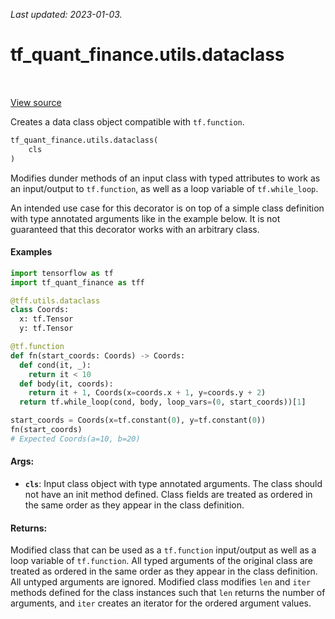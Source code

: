 <!--
This file is generated by a tool. Do not edit directly.
For open-source contributions the docs will be updated automatically.
-->

*Last updated: 2023-01-03.*

<div itemscope itemtype="http://developers.google.com/ReferenceObject">
<meta itemprop="name" content="tf_quant_finance.utils.dataclass" />
<meta itemprop="path" content="Stable" />
</div>

# tf_quant_finance.utils.dataclass

<!-- Insert buttons and diff -->

<table class="tfo-notebook-buttons tfo-api" align="left">
</table>

<a target="_blank" href="https://github.com/google/tf-quant-finance/blob/master/tf_quant_finance/utils/dataclass.py">View source</a>



Creates a data class object compatible with `tf.function`.

```python
tf_quant_finance.utils.dataclass(
    cls
)
```



<!-- Placeholder for "Used in" -->

Modifies dunder methods of an input class with typed attributes to work as an
input/output to `tf.function`, as well as a loop variable of
`tf.while_loop`.

An intended use case for this decorator is on top of a simple class definition
with type annotated arguments like in the example below. It is not guaranteed
that this decorator works with an arbitrary class.


#### Examples

```python
import tensorflow as tf
import tf_quant_finance as tff

@tff.utils.dataclass
class Coords:
  x: tf.Tensor
  y: tf.Tensor

@tf.function
def fn(start_coords: Coords) -> Coords:
  def cond(it, _):
    return it < 10
  def body(it, coords):
    return it + 1, Coords(x=coords.x + 1, y=coords.y + 2)
  return tf.while_loop(cond, body, loop_vars=(0, start_coords))[1]

start_coords = Coords(x=tf.constant(0), y=tf.constant(0))
fn(start_coords)
# Expected Coords(a=10, b=20)
```

#### Args:


* <b>`cls`</b>: Input class object with type annotated arguments. The class should not
  have an init method defined. Class fields are treated as ordered in the
  same order as they appear in the class definition.



#### Returns:

Modified class that can be used as a `tf.function` input/output as well
as a loop variable of `tf.function`. All typed arguments of the original
class are treated as ordered in the same order as they appear in the class
definition. All untyped arguments are ignored. Modified class modifies
`len` and `iter` methods defined for the  class instances such that `len`
returns the number of arguments, and `iter`  creates an iterator for the
ordered argument values.
